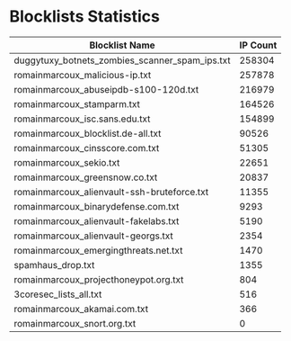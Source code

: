 # Blocklists Statistics
| Blocklist Name | IP Count |
|----|----|
| duggytuxy_botnets_zombies_scanner_spam_ips.txt | 258304 |
| romainmarcoux_malicious-ip.txt | 257878 |
| romainmarcoux_abuseipdb-s100-120d.txt | 216979 |
| romainmarcoux_stamparm.txt | 164526 |
| romainmarcoux_isc.sans.edu.txt | 154899 |
| romainmarcoux_blocklist.de-all.txt | 90526 |
| romainmarcoux_cinsscore.com.txt | 51305 |
| romainmarcoux_sekio.txt | 22651 |
| romainmarcoux_greensnow.co.txt | 20837 |
| romainmarcoux_alienvault-ssh-bruteforce.txt | 11355 |
| romainmarcoux_binarydefense.com.txt | 9293 |
| romainmarcoux_alienvault-fakelabs.txt | 5190 |
| romainmarcoux_alienvault-georgs.txt | 2354 |
| romainmarcoux_emergingthreats.net.txt | 1470 |
| spamhaus_drop.txt | 1355 |
| romainmarcoux_projecthoneypot.org.txt | 804 |
| 3coresec_lists_all.txt | 516 |
| romainmarcoux_akamai.com.txt | 366 |
| romainmarcoux_snort.org.txt | 0 |
